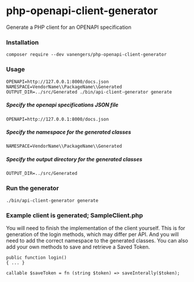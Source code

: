 # php-openapi-client-generator
Generate a PHP client for an OPENAPI specification

### Installation
```
composer require --dev vanengers/php-openapi-client-generator
```

### Usage
```
OPENAPI=http://127.0.0.1:8000/docs.json NAMESPACE=VendorName\\PackageName\\Generated OUTPUT_DIR=../src/Generated ./bin/api-client-generator generate
```

##### Specify the openapi specifications JSON file
```
OPENAPI=http://127.0.0.1:8000/docs.json
```
##### Specify the namespace for the generated classes
```
NAMESPACE=VendorName\\PackageName\\Generated
```
##### Specify the output directory for the generated classes
```
OUTPUT_DIR=../src/Generated
```

### Run the generator
```
./bin/api-client-generator generate
```

### Example client is generated; SampleClient.php
You will need to finish the implementation of the client yourself.
This is for generation of the login methods, which may differ per API.
And you will need to add the correct namespace to the generated classes.
You can also add your own methods to save and retrieve a Saved Token.
```
public function login()
{ ... }
```
```
callable $saveToken = fn (string $token) => saveInterally($token);
```